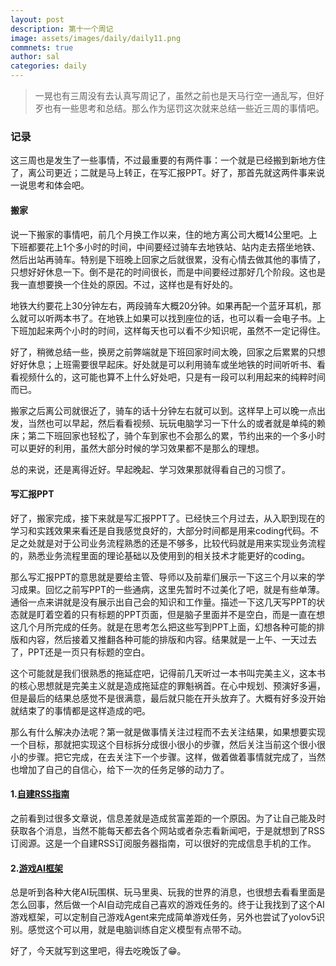 ```yaml
---
layout: post
description: 第十一个周记
image: assets/images/daily/daily11.png
commnets: true
author: sal
categories: daily
---
```


> 一晃也有三周没有去认真写周记了，虽然之前也是天马行空一通乱写，但好歹也有一些思考和总结。那么作为惩罚这次就来总结一些近三周的事情吧。

### 记录
这三周也是发生了一些事情，不过最重要的有两件事：一个就是已经搬到新地方住了，离公司更近；二就是马上转正，在写汇报PPT。好了，那首先就这两件事来说一说思考和体会吧。

#### 搬家
说一下搬家的事情吧，前几个月换工作以来，住的地方离公司大概14公里吧。上下班都要花上1个多小时的时间，中间要经过骑车去地铁站、站内走去撘坐地铁、然后出站再骑车。特别是下班晚上回家之后就很累，没有心情去做其他的事情了，只想好好休息一下。倒不是花的时间很长，而是中间要经过那好几个阶段。这也是我一直想要换一个住处的原因。不过，这样也是有好处的。

地铁大约要花上30分钟左右，两段骑车大概20分钟。如果再配一个蓝牙耳机，那么就可以听两本书了。在地铁上如果可以找到座位的话，也可以看一会电子书。上下班加起来两个小时的时间，这样每天也可以看不少知识呢，虽然不一定记得住。

好了，稍微总结一些，换房之前弊端就是下班回家时间太晚，回家之后累累的只想好好休息；上班需要很早起床。好处就是可以利用骑车或坐地铁的时间听听书、看看视频什么的，这可能也算不上什么好处吧，只是有一段可以利用起来的纯粹时间而已。

搬家之后离公司就很近了，骑车的话十分钟左右就可以到。这样早上可以晚一点出发，当然也可以早起，然后看看视频、玩玩电脑学习一下什么的或者就是单纯的赖床；第二下班回家也轻松了，骑个车到家也不会那么的累，节约出来的一个多小时可以更好的利用，虽然大部分时候的学习效果都不是那么的理想。

总的来说，还是离得近好。早起晚起、学习效果那就得看自己的习惯了。

#### 写汇报PPT
好了，搬家完成，接下来就是写汇报PPT了。已经快三个月过去，从入职到现在的学习和实践效果来看还是自我感觉良好的，大部分时间都是用来coding代码。不足之处就是对于公司业务流程熟悉的还是不够多，比较代码就是用来实现业务流程的，熟悉业务流程里面的理论基础以及使用到的相关技术才能更好的coding。

那么写汇报PPT的意思就是要给主管、导师以及前辈们展示一下这三个月以来的学习成果。回忆之前写PPT的一些通病，这里先暂时不过美化了吧，就是有些单薄。通俗一点来讲就是没有展示出自己会的知识和工作量。描述一下这几天写PPT的状态就是盯着空着的只有标题的PPT页面，但是脑子里面并不是空白，而是一直在想这几个月所完成的任务。就是在思考怎么把这些写到PPT上面，幻想各种可能的排版和内容，然后接着又推翻各种可能的排版和内容。结果就是一上午、一天过去了，PPT还是一页只有标题的空白。

这个可能就是我们很熟悉的拖延症吧，记得前几天听过一本书叫完美主义，这本书的核心思想就是完美主义就是造成拖延症的罪魁祸首。在心中规划、预演好多遍，但是最后的结果总感觉不是很满意，最后就只能在开头放弃了。大概有好多没开始就结束了的事情都是这样造成的吧。

那么有什么解决办法呢？第一就是做事情关注过程而不去关注结果，如果想要实现一个目标，那就把实现这个目标拆分成很小很小的步骤，然后关注当前这个很小很小的步骤。把它完成，在去关注下一个步骤。这样，做着做着事情就完成了，当然也增加了自己的自信心，给下一次的任务足够的动力了。

#### 1.[自建RSS指南](https://sspai.com/post/41302)
之前看到过很多文章说，信息差就是造成贫富差距的一个原因。为了让自己能及时获取各个消息，当然不能每天都去各个网站或者杂志看新闻吧，于是就想到了RSS订阅源。这是一个自建RSS订阅服务器指南，可以很好的完成信息手机的工作。

#### 2.[游戏AI框架](https://github.com/SerpentAI)
总是听到各种大佬AI玩围棋、玩马里奥、玩我的世界的消息，也很想去看看里面是怎么回事，然后做一个AI自动完成自己喜欢的游戏任务的。终于让我找到了这个AI游戏框架，可以定制自己游戏Agent来完成简单游戏任务，另外也尝试了yolov5识别。感觉这个可以用，就是电脑训练自定义模型有点带不动。


好了，今天就写到这里吧，得去吃晚饭了😁。